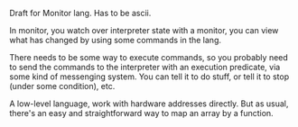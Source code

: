 Draft for Monitor lang. Has to be ascii.

In monitor, you watch over interpreter state with a monitor, you can view what has changed by using some commands in the lang.

There needs to be some way to execute commands, so you probably need to send the commands to the interpreter with an execution predicate, via some kind of messenging system. You can tell it to do stuff, or tell it to stop (under some condition), etc.

A low-level language, work with hardware addresses directly. But as usual, there's an easy and straightforward way to map an array by a function.
